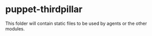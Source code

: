 puppet-thirdpillar
==================

This folder will contain static files to be used by agents or the other modules.
